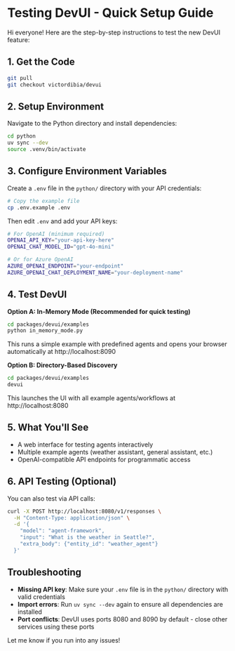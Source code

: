 # Testing DevUI - Quick Setup Guide

Hi everyone! Here are the step-by-step instructions to test the new DevUI feature:

## 1. Get the Code

```bash
git pull
git checkout victordibia/devui
```

## 2. Setup Environment

Navigate to the Python directory and install dependencies:

```bash
cd python
uv sync --dev
source .venv/bin/activate
```

## 3. Configure Environment Variables

Create a `.env` file in the `python/` directory with your API credentials:

```bash
# Copy the example file
cp .env.example .env
```

Then edit `.env` and add your API keys:

```bash
# For OpenAI (minimum required)
OPENAI_API_KEY="your-api-key-here"
OPENAI_CHAT_MODEL_ID="gpt-4o-mini"

# Or for Azure OpenAI
AZURE_OPENAI_ENDPOINT="your-endpoint"
AZURE_OPENAI_CHAT_DEPLOYMENT_NAME="your-deployment-name"
```

## 4. Test DevUI

**Option A: In-Memory Mode (Recommended for quick testing)**

```bash
cd packages/devui/examples
python in_memory_mode.py
```

This runs a simple example with predefined agents and opens your browser automatically at http://localhost:8090

**Option B: Directory-Based Discovery**

```bash
cd packages/devui/examples
devui
```

This launches the UI with all example agents/workflows at http://localhost:8080

## 5. What You'll See

- A web interface for testing agents interactively
- Multiple example agents (weather assistant, general assistant, etc.)
- OpenAI-compatible API endpoints for programmatic access

## 6. API Testing (Optional)

You can also test via API calls:

```bash
curl -X POST http://localhost:8080/v1/responses \
  -H "Content-Type: application/json" \
  -d '{
    "model": "agent-framework",
    "input": "What is the weather in Seattle?",
    "extra_body": {"entity_id": "weather_agent"}
  }'
```

## Troubleshooting

- **Missing API key**: Make sure your `.env` file is in the `python/` directory with valid credentials
- **Import errors**: Run `uv sync --dev` again to ensure all dependencies are installed
- **Port conflicts**: DevUI uses ports 8080 and 8090 by default - close other services using these ports

Let me know if you run into any issues!
